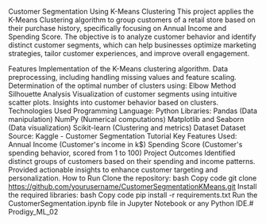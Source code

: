 Customer Segmentation Using K-Means Clustering This project applies the K-Means Clustering algorithm to group customers of a retail store based on their purchase history, specifically focusing on Annual Income and Spending Score. The objective is to analyze customer behavior and identify distinct customer segments, which can help businesses optimize marketing strategies, tailor customer experiences, and improve overall engagement.

Features Implementation of the K-Means clustering algorithm. Data preprocessing, including handling missing values and feature scaling. Determination of the optimal number of clusters using: Elbow Method Silhouette Analysis Visualization of customer segments using intuitive scatter plots. Insights into customer behavior based on clusters. Technologies Used Programming Language: Python Libraries: Pandas (Data manipulation) NumPy (Numerical computations) Matplotlib and Seaborn (Data visualization) Scikit-learn (Clustering and metrics) Dataset Dataset Source: Kaggle - Customer Segmentation Tutorial Key Features Used: Annual Income (Customer's income in k$) Spending Score (Customer's spending behavior, scored from 1 to 100) Project Outcomes Identified distinct groups of customers based on their spending and income patterns. Provided actionable insights to enhance customer targeting and personalization. How to Run Clone the repository: bash Copy code git clone https://github.com/yourusername/CustomerSegmentationKMeans.git Install the required libraries: bash Copy code pip install -r requirements.txt Run the CustomerSegmentation.ipynb file in Jupyter Notebook or any Python IDE.# Prodigy_ML_02
